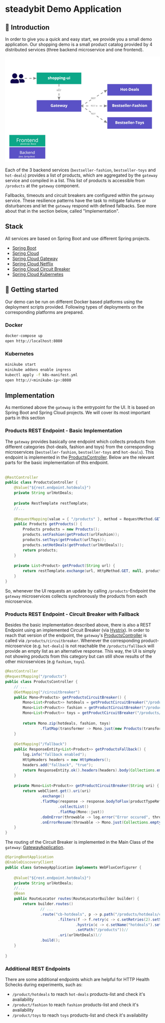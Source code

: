 # steadybit Demo Application

## 📝 Introduction

In order to give you a quick and easy start, we provide you a small demo application. Our shopping demo is a small product catalog provided by 4 distributed
services (three backend microservice and one frontend).

![Architecture](./architecture.jpg)

Each of the 3 backend services (`bestseller-fashion`, `bestseller-toys` and `hot-deals`) provides a list of products, which are aggregated by the `gateway`
service and compiled in a list. This list of products is accessible from `/products` at the `gateway` component.

Fallbacks, timeouts and circuit breakers are configured within the `gateway` service. These resilience patterns have the task to mitigate failures or
disturbances and let the `gateway` respond with defined fallbacks. See more about that in the section below, called "Implementation".

## Stack

All services are based on Spring Boot and use different Spring projects.

- [Spring Boot](https://spring.io/projects/spring-boot)
- [Spring Cloud](https://spring.io/projects/spring-cloud)
- [Spring Cloud Gateway](https://spring.io/projects/spring-cloud-gateway)
- [Spring Cloud Netflix](https://spring.io/projects/spring-cloud-netflix)
- [Spring Cloud Circuit Breaker](https://spring.io/projects/spring-cloud-circuitbreaker)
- [Spring Cloud Kubernetes](https://spring.io/projects/spring-cloud-kubernetes)

## 🚀 Getting started

Our demo can be run on different Docker based platforms using the deployment scripts provided. Following types of deployments on the corresponding platforms are
prepared.

### Docker

```sh
docker-compose up
open http://localhost:8080
```

### Kubernetes

```sh
minikube start
minikube addons enable ingress
kubectl apply -f k8s-manifest.yml
open http://<minikube-ip>:8080
```

## Implementation

As mentioned above the `gateway` is the entrypoint for the UI. It is based on Spring Boot and Spring Cloud projects.
We will cover its most important parts in this section

### Products REST Endpoint - Basic Implementation

The `gateway` provides basically one endpoint which collects products from different categories (hot-deals, fashion and toys) from the corresponding
microservices (`bestseller-fashion`, `bestseller-toys` and `hot-deals`). This endpoint is implemented in
the [ProductsController](blob/master/gateway/src/main/java/com/steadybit/demo/shopping/gateway/ProductsController.java). Below are the relevant parts for the
basic implementation of this endpoint.

```java

@RestController
public class ProductsController {
    @Value("${rest.endpoint.hotdeals}")
    private String urlHotDeals;
    
    private RestTemplate restTemplate;
    //...

    @RequestMapping(value = { "/products" }, method = RequestMethod.GET)
    public Products getProducts() {
        Products products = new Products();
        products.setFashion(getProduct(urlFashion));
        products.setToys(getProduct(urlToys));
        products.setHotDeals(getProduct(urlHotDeals));
        return products;
    }

    private List<Product> getProduct(String url) {
        return restTemplate.exchange(url, HttpMethod.GET, null, productListTypeReference).getBody();
    }
}
```

So, whenever the UI requests an update by calling `/products`-Endpoint the `gateway` microservices collects synchronously the products from each microservice.

### Products REST Endpoint - Circuit Breaker with Fallback

Besides the basic implementation described above, there is also a REST Endpoint using an implemented Circuit Breaker (via [Hystrix](https://www.baeldung.com/spring-cloud-netflix-hystrix)).
In order to reach that version of the endpoint, the `gateway`'s [ProductsController](blob/master/gateway/src/main/java/com/steadybit/demo/shopping/gateway/ProductsController.java) is called via `/products/circuitbreaker`.
Whenever the corresponding product-microservice (e.g. `hot-deals`) is not reachable the `/products/fallback` will provide an empty list as an alternative response.
This way, the UI is simply not showing products from this category but can still show results of the other microservices (e.g `fashion`, `toys`).

```java
@RestController
@RequestMapping("/products")
public class ProductsController {
    // ...
    @GetMapping("/circuitbreaker")
    public Mono<Products> getProductsCircuitBreaker() {
        Mono<List<Product>> hotdeals = getProductCircuitBreaker("/products/hotdeals/circuitbreaker");
        Mono<List<Product>> fashion = getProductCircuitBreaker("/products/fashion/circuitbreaker");
        Mono<List<Product>> toys = getProductCircuitBreaker("/products/toys/circuitbreaker");

        return Mono.zip(hotdeals, fashion, toys)
                .flatMap(transformer -> Mono.just(new Products(transformer.getT1(), transformer.getT2(), transformer.getT3())));
    }

    @GetMapping("/fallback")
    public ResponseEntity<List<Product>> getProductsFallback() {
        log.info("fallback enabled");
        HttpHeaders headers = new HttpHeaders();
        headers.add("fallback", "true");
        return ResponseEntity.ok().headers(headers).body(Collections.emptyList());
    }

    private Mono<List<Product>> getProductCircuitBreaker(String uri) {
        return webClient.get().uri(uri)
                .exchange()
                .flatMap(response -> response.bodyToFlux(productTypeReference)
                        .collectList()
                        .flatMap(Mono::just))
                .doOnError(throwable -> log.error("Error occured", throwable))
                .onErrorResume(throwable -> Mono.just(Collections.emptyList()));
    }
}
```

The routing of the Circuit Breaker is implemented in the Main Class of the `gateway`: [GatewayApplication](blob/master/gateway/src/main/java/com/steadybit/demo/shopping/gateway/GatewayApplication.java).

````java
@SpringBootApplication
@EnableDiscoveryClient
public class GatewayApplication implements WebFluxConfigurer {

    @Value("${rest.endpoint.hotdeals}")
    private String urlHotDeals;
    //...
    @Bean
    public RouteLocator routes(RouteLocatorBuilder builder) {
        return builder.routes()
                // ...
                .route("cb-hotdeals", p -> p.path("/products/hotdeals/circuitbreaker**")//
                        .filters(f -> f.retry(c -> c.setRetries(2).setSeries(HttpStatus.Series.SERVER_ERROR))//
                                .hystrix(c -> c.setName("hotdeals").setFallbackUri("forward:/products/fallback"))
                                .setPath("/products"))//
                        .uri(urlHotDeals))//
                .build();
    }

}
````

### Additional REST Endpoints
There are some additional endpoints which are helpful for HTTP Health Schecks during experiments, such as:

- `/product/hotdeals` to reach `hot-deals` products-list and check it's availability
- `/product/fashion` to reach `fashion` products-list and check it's availability
- `/product/toys` to reach `toys` products-list and check it's availability